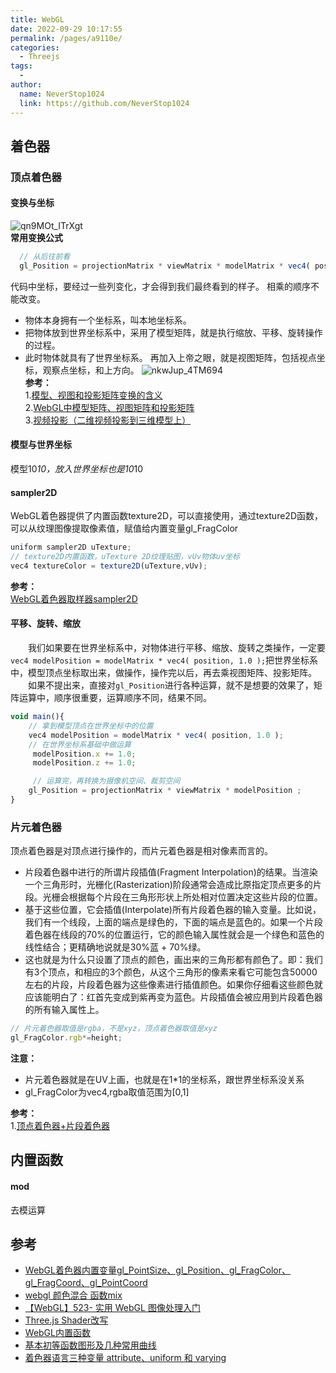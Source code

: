 ```yaml
---
title: WebGL
date: 2022-09-29 10:17:55
permalink: /pages/a9110e/
categories:
  - Threejs
tags:
  - 
author: 
  name: NeverStop1024
  link: https://github.com/NeverStop1024
---
```

## 着色器
### 顶点着色器
#### 变换与坐标
![qn9MOt_ITrXgt](https://cdn.jsdelivr.net/gh/NeverStop1024/images-store@main/blog/qn9MOt_ITrXgt.png)  
**常用变换公式**  
```javascript
  // 从后往前看
  gl_Position = projectionMatrix * viewMatrix * modelMatrix * vec4( position, 1.0 ) ;
```
代码中坐标，要经过一些列变化，才会得到我们最终看到的样子。 相乘的顺序不能改变。  
* 物体本身拥有一个坐标系，叫本地坐标系。
* 把物体放到世界坐标系中，采用了模型矩阵，就是执行缩放、平移、旋转操作的过程。
* 此时物体就具有了世界坐标系。 再加入上帝之眼，就是视图矩阵，包括视点坐标，观察点坐标，和上方向。
![nkwJup_4TM694](https://cdn.jsdelivr.net/gh/NeverStop1024/images-store@main/blog/nkwJup_4TM694.png)  
**参考：**  
1.[模型、视图和投影矩阵变换的含义](https://blog.csdn.net/aoxuestudy/article/details/109828030)  
2.[WebGL中模型矩阵、视图矩阵和投影矩阵](https://blog.csdn.net/lin5165352/article/details/83659745)  
3.[视频投影（二维视频投影到三维模型上）](https://zhuanlan.zhihu.com/p/427571340)
#### 模型与世界坐标
模型10*10，放入世界坐标也是10*10
#### sampler2D
WebGL着色器提供了内置函数texture2D，可以直接使用，通过texture2D函数，可以从纹理图像提取像素值，赋值给内置变量gl_FragColor
```javascript
uniform sampler2D uTexture;
// texture2D内置函数，uTexture 2D纹理贴图，vUv物体uv坐标
vec4 textureColor = texture2D(uTexture,vUv);

```
**参考：**  
[WebGL着色器取样器sampler2D](https://blog.csdn.net/u014291990/article/details/103114476)

#### 平移、旋转、缩放
&emsp;&emsp;我们如果要在世界坐标系中，对物体进行平移、缩放、旋转之类操作，一定要`vec4 modelPosition = modelMatrix * vec4( position, 1.0 );`把世界坐标系中，模型顶点坐标取出来，做操作，操作完以后，再去乘视图矩阵、投影矩阵。  
&emsp;&emsp;如果不提出来，直接对`gl_Position`进行各种运算，就不是想要的效果了，矩阵运算中，顺序很重要，运算顺序不同，结果不同。
```javascript
void main(){
    // 拿到模型顶点在世界坐标中的位置
    vec4 modelPosition = modelMatrix * vec4( position, 1.0 );
    // 在世界坐标系基础中做运算
     modelPosition.x += 1.0;
     modelPosition.z += 1.0;

     // 运算完，再转换为摄像机空间、裁剪空间
    gl_Position = projectionMatrix * viewMatrix * modelPosition ;
}
```
### 片元着色器
顶点着色器是对顶点进行操作的，而片元着色器是相对像素而言的。
* 片段着色器中进行的所谓片段插值(Fragment Interpolation)的结果。当渲染一个三角形时，光栅化(Rasterization)阶段通常会造成比原指定顶点更多的片段。光栅会根据每个片段在三角形形状上所处相对位置决定这些片段的位置。
* 基于这些位置，它会插值(Interpolate)所有片段着色器的输入变量。比如说，我们有一个线段，上面的端点是绿色的，下面的端点是蓝色的。如果一个片段着色器在线段的70%的位置运行，它的颜色输入属性就会是一个绿色和蓝色的线性结合；更精确地说就是30%蓝 + 70%绿。
* 这也就是为什么只设置了顶点的颜色，画出来的三角形都有颜色了。即：我们有3个顶点，和相应的3个颜色，从这个三角形的像素来看它可能包含50000左右的片段，片段着色器为这些像素进行插值颜色。如果你仔细看这些颜色就应该能明白了：红首先变成到紫再变为蓝色。片段插值会被应用到片段着色器的所有输入属性上。
```javascript
// 片元着色器取值是rgba，不是xyz，顶点着色器取值是xyz
gl_FragColor.rgb*=height;
```
**注意：**  
* 片元着色器就是在UV上画，也就是在1*1的坐标系，跟世界坐标系没关系
* gl_FragColor为vec4,rgba取值范围为[0,1]




**参考：**  
1.[顶点着色器+片段着色器](https://blog.csdn.net/baile1989/article/details/102032128?spm=1001.2101.3001.6650.1&utm_medium=distribute.pc_relevant.none-task-blog-2%7Edefault%7ECTRLIST%7ERate-1-102032128-blog-107025679.pc_relevant_multi_platform_whitelistv3&depth_1-utm_source=distribute.pc_relevant.none-task-blog-2%7Edefault%7ECTRLIST%7ERate-1-102032128-blog-107025679.pc_relevant_multi_platform_whitelistv3&utm_relevant_index=1)
## 内置函数
#### mod
去模运算


## 参考
* [WebGL着色器内置变量gl_PointSize、gl_Position、gl_FragColor、gl_FragCoord、gl_PointCoord](https://blog.csdn.net/u014291990/article/details/103112914)
* [webgl 颜色混合 函数mix](https://blog.csdn.net/u014556081/article/details/124722778)
* [【WebGL】523- 实用 WebGL 图像处理入门](https://my.oschina.net/pingan8787/blog/4361737) 
* [Three.js Shader改写](https://blog.csdn.net/eevee_1/article/details/123655177)
* [WebGL内置函数](https://www.wenjiangs.com/doc/oopkmtng)
* [基本初等函数图形及几种常用曲线](https://blog.csdn.net/hnyy0301/article/details/104150845)
* [着色器语言三种变量 attribute、uniform 和 varying](https://www.wenjiangs.com/doc/alhx7qyo)


